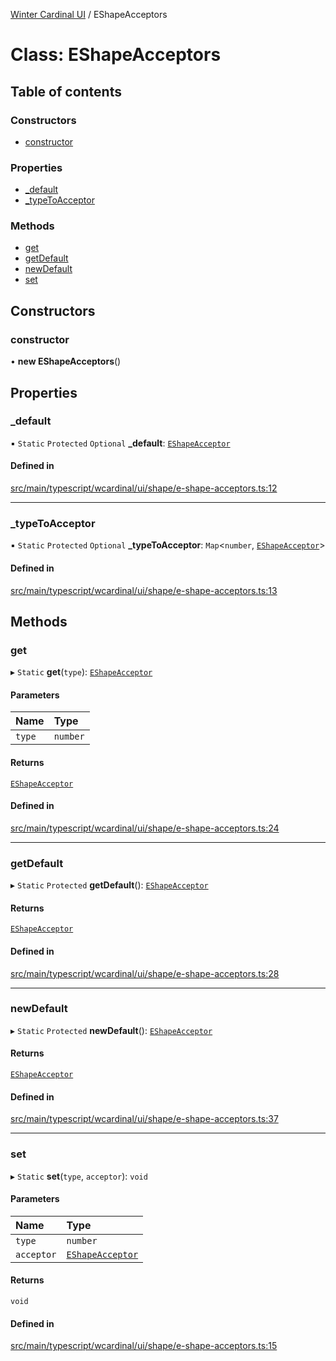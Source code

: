 [Winter Cardinal UI](../README.md) / EShapeAcceptors

# Class: EShapeAcceptors

## Table of contents

### Constructors

- [constructor](EShapeAcceptors.md#constructor)

### Properties

- [\_default](EShapeAcceptors.md#_default)
- [\_typeToAcceptor](EShapeAcceptors.md#_typetoacceptor)

### Methods

- [get](EShapeAcceptors.md#get)
- [getDefault](EShapeAcceptors.md#getdefault)
- [newDefault](EShapeAcceptors.md#newdefault)
- [set](EShapeAcceptors.md#set)

## Constructors

### constructor

• **new EShapeAcceptors**()

## Properties

### \_default

▪ `Static` `Protected` `Optional` **\_default**: [`EShapeAcceptor`](../interfaces/EShapeAcceptor.md)

#### Defined in

[src/main/typescript/wcardinal/ui/shape/e-shape-acceptors.ts:12](https://github.com/winter-cardinal/winter-cardinal-ui/blob/v0.154.0/src/main/typescript/wcardinal/ui/shape/e-shape-acceptors.ts#L12)

___

### \_typeToAcceptor

▪ `Static` `Protected` `Optional` **\_typeToAcceptor**: `Map`<`number`, [`EShapeAcceptor`](../interfaces/EShapeAcceptor.md)\>

#### Defined in

[src/main/typescript/wcardinal/ui/shape/e-shape-acceptors.ts:13](https://github.com/winter-cardinal/winter-cardinal-ui/blob/v0.154.0/src/main/typescript/wcardinal/ui/shape/e-shape-acceptors.ts#L13)

## Methods

### get

▸ `Static` **get**(`type`): [`EShapeAcceptor`](../interfaces/EShapeAcceptor.md)

#### Parameters

| Name | Type |
| :------ | :------ |
| `type` | `number` |

#### Returns

[`EShapeAcceptor`](../interfaces/EShapeAcceptor.md)

#### Defined in

[src/main/typescript/wcardinal/ui/shape/e-shape-acceptors.ts:24](https://github.com/winter-cardinal/winter-cardinal-ui/blob/v0.154.0/src/main/typescript/wcardinal/ui/shape/e-shape-acceptors.ts#L24)

___

### getDefault

▸ `Static` `Protected` **getDefault**(): [`EShapeAcceptor`](../interfaces/EShapeAcceptor.md)

#### Returns

[`EShapeAcceptor`](../interfaces/EShapeAcceptor.md)

#### Defined in

[src/main/typescript/wcardinal/ui/shape/e-shape-acceptors.ts:28](https://github.com/winter-cardinal/winter-cardinal-ui/blob/v0.154.0/src/main/typescript/wcardinal/ui/shape/e-shape-acceptors.ts#L28)

___

### newDefault

▸ `Static` `Protected` **newDefault**(): [`EShapeAcceptor`](../interfaces/EShapeAcceptor.md)

#### Returns

[`EShapeAcceptor`](../interfaces/EShapeAcceptor.md)

#### Defined in

[src/main/typescript/wcardinal/ui/shape/e-shape-acceptors.ts:37](https://github.com/winter-cardinal/winter-cardinal-ui/blob/v0.154.0/src/main/typescript/wcardinal/ui/shape/e-shape-acceptors.ts#L37)

___

### set

▸ `Static` **set**(`type`, `acceptor`): `void`

#### Parameters

| Name | Type |
| :------ | :------ |
| `type` | `number` |
| `acceptor` | [`EShapeAcceptor`](../interfaces/EShapeAcceptor.md) |

#### Returns

`void`

#### Defined in

[src/main/typescript/wcardinal/ui/shape/e-shape-acceptors.ts:15](https://github.com/winter-cardinal/winter-cardinal-ui/blob/v0.154.0/src/main/typescript/wcardinal/ui/shape/e-shape-acceptors.ts#L15)
